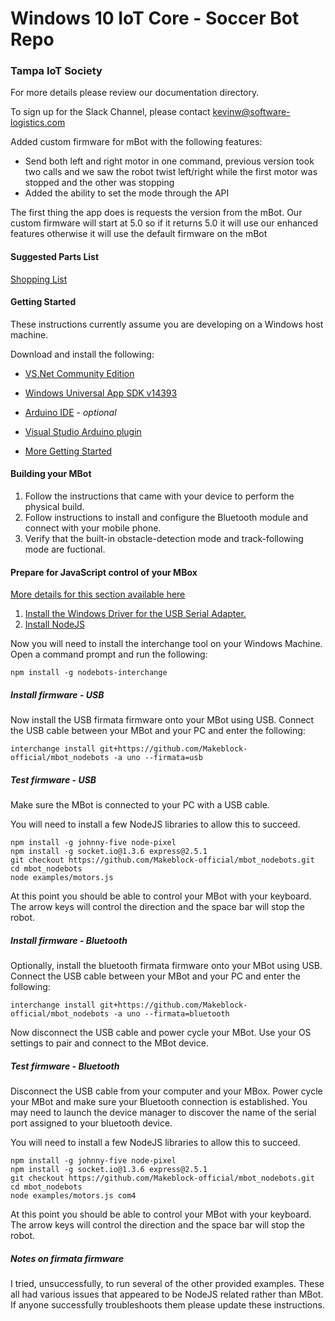 # Windows 10 IoT Core - Soccer Bot Repo
### Tampa IoT Society

For more details please review our documentation directory.

To sign up for the Slack Channel, please contact kevinw@software-logistics.com

Added custom firmware for mBot with the following features:
* Send both left and right motor in one command, previous version took two calls and we saw the robot twist left/right while the first motor was stopped and the other was stopping
* Added the ability to set the mode through the API

The first thing the app does is requests the version from the mBot.  Our custom firmware will start at 5.0 so if it returns 5.0 it will use our enhanced features otherwise it will use the default firmware on the mBot 

#### Suggested Parts List
[Shopping List](PartsList.md)


#### Getting Started
These instructions currently assume you are developing on a Windows host machine.

Download and install the following:

* [VS.Net Community Edition](https://download.microsoft.com/download/D/2/3/D23F4D0F-BA2D-4600-8725-6CCECEA05196/vs_community_ENU.exe)
* [Windows Universal App SDK v14393](https://download.microsoft.com/download/C/D/8/CD8533F8-5324-4D30-824C-B834C5AD51F9/standalonesdk/sdksetup.exe)
* [Arduino IDE](https://www.microsoft.com/en-us/store/p/arduino-ide/9nblggh4rsd8) - *optional*
* [Visual Studio Arduino plugin](https://visualstudiogallery.msdn.microsoft.com/069a905d-387d-4415-bc37-665a5ac9caba/file/208854/78/Visual.Micro.Arduino.Studio.vsix)

* [More Getting Started](GettingStarted.md)

#### Building your MBot

1. Follow the instructions that came with your device to perform the physical build.
1. Follow instructions to install and configure the Bluetooth module and connect with your mobile phone.
1. Verify that the built-in obstacle-detection mode and track-following mode are fuctional.

#### Prepare for JavaScript control of your MBox

[More details for this section available here](https://github.com/Makeblock-official/mbot_nodebots)

1. [Install the Windows Driver for the USB Serial Adapter.](https://github.com/Makeblock-official/mbot_nodebots/blob/master/drivers/windows/CH341SER.EXE)
1. [Install NodeJS](https://nodejs.org/dist/v6.9.4/node-v6.9.4-x86.msi)

Now you will need to install the interchange tool on your Windows Machine.  Open a command prompt and run the following:

	npm install -g nodebots-interchange

##### Install firmware - USB

Now install the USB firmata firmware onto your MBot using USB. Connect the USB cable between your MBot and your PC and enter the following:

	interchange install git+https://github.com/Makeblock-official/mbot_nodebots -a uno --firmata=usb

##### Test firmware - USB

Make sure the MBot is connected to your PC with a USB cable.

You will need to install a few NodeJS libraries to allow this to succeed.

	npm install -g johnny-five node-pixel
	npm install -g socket.io@1.3.6 express@2.5.1
	git checkout https://github.com/Makeblock-official/mbot_nodebots.git
	cd mbot_nodebots
	node examples/motors.js

At this point you should be able to control your MBot with your keyboard.  The arrow keys will control the direction and the space bar will stop the robot.

##### Install firmware - Bluetooth

Optionally, install the bluetooth firmata firmware onto your MBot using USB. Connect the USB cable between your MBot and your PC and enter the following:

	interchange install git+https://github.com/Makeblock-official/mbot_nodebots -a uno --firmata=bluetooth

Now disconnect the USB cable and power cycle your MBot.  Use your OS settings to pair and connect to the MBot device.

##### Test firmware - Bluetooth

Disconnect the USB cable from your computer and your MBox.  Power cycle your MBot and make sure your Bluetooth connection is established.  You may need to launch the device manager to discover the name of the serial port assigned to your bluetooth device.

You will need to install a few NodeJS libraries to allow this to succeed.

	npm install -g johnny-five node-pixel
	npm install -g socket.io@1.3.6 express@2.5.1
	git checkout https://github.com/Makeblock-official/mbot_nodebots.git
	cd mbot_nodebots
	node examples/motors.js com4

At this point you should be able to control your MBot with your keyboard.  The arrow keys will control the direction and the space bar will stop the robot.

##### Notes on firmata firmware

I tried, unsuccessfully, to run several of the other provided examples.  These all had various issues that appeared to be NodeJS related rather than MBot.  If anyone successfully troubleshoots them please update these instructions.